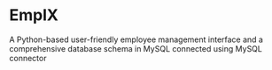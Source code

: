 # EmplX
A Python-based user-friendly employee management interface and a comprehensive database schema in MySQL connected using MySQL connector
